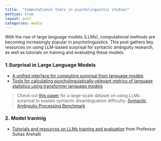 ```yaml
---
title:  "Computational tools in psycholinguistic studies"
mathjax: true
layout: post
categories: media
---
```


With the rise of large language models (LLMs), computational methods are becoming increasingly popular in psycholinguistics. This post gathers key resources on using LLM-based surprisal for syntactic ambiguity research, as well as tutorials on training and evaluating these models.

### 1.Surprisal in Large Language Models
- [A unified interface for computing surprisal from language models](https://github.com/aalok-sathe/surprisal)
- [Tools for calculating psycholinguistically-relevant metrics of language statistics using transformer language models](https://github.com/jmichaelov/PsychFormers)

> Check out [this paper](https://www.sciencedirect.com/science/article/abs/pii/S0749596X24000135) for a large-scale dataset on using LLMs surprisal to explain syntactic disambiguation difficulty: [Syntactic Ambiguity Processing Benchmark](https://github.com/caplabnyu/sapbenchmark)

### 2. Model traninig 
- [Tutorials and resources on LLMs training and evaluation](https://sarehalli.github.io/resources) from Professor Suhas Arehalli
